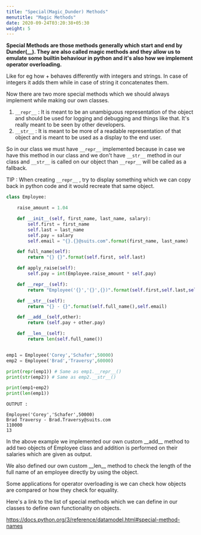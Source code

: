```yaml
---
title: "Special(Magic_Dunder) Methods"
menutitle: "Magic Methods"
date: 2020-09-24T03:20:38+05:30
weight: 5
---
```




__Special Methods are those methods generally which start  and end by Dunder(\_\_). They are also called magic methods and they allow us to emulate some builtin behaviour in python and it's also how we implement operator overloading.__

Like for eg how + behaves differently with integers and strings. In case of integers it adds them while in case of string it concatenates them.



Now there are two more special methods which we should always implement while making our own classes.

1.  `__repr__` : It is meant to be an unambiguous representation of the object and should be used for logging and debugging and things like that. It's really meant to be seen by other developers.
2.  `__str__` : It is meant to be more of a readable representation of that object and is meant to be used as a display to the end user.

So in our class we must have `__repr__` implemented because in case we have this method in our class and we don't have `__str__` method in our class and `__str__` is called on our object than `__repr__` will be called as a fallback.

TIP : When creating `__repr__` , try to display something which we can copy back in python code and it would recreate that same object.



```python
class Employee:

    raise_amount = 1.04

    def __init__(self, first_name, last_name, salary):
        self.first = first_name
        self.last = last_name
        self.pay = salary
        self.email = "{}.{}@suits.com".format(first_name, last_name)

    def full_name(self):
        return "{} {}".format(self.first, self.last)

    def apply_raise(self):
        self.pay = int(Employee.raise_amount * self.pay)

    def __repr__(self):
        return "Employee('{}','{}',{})".format(self.first,self.last,self.pay)

    def __str__(self):
        return "{} - {}".format(self.full_name(),self.email)

    def __add__(self,other):
        return (self.pay + other.pay)

    def __len__(self):
        return len(self.full_name())


emp1 = Employee('Corey','Schafer',50000)
emp2 = Employee('Brad','Traversy',60000)

print(repr(emp1)) # Same as emp1.__repr__()
print(str(emp2)) # Same as emp2.__str__()

print(emp1+emp2)
print(len(emp1))
```



```foo
OUTPUT :

Employee('Corey','Schafer',50000)
Brad Traversy - Brad.Traversy@suits.com
110000
13
```



In the above example we implemented our own custom \_\_add\_\_ method to add two objects of Employee class and addition is performed on their salaries which are given as output.

We also defined our own custom \_\_len\_\_ method to check the length of the full name of an employee directly by using the object.



Some applications for operator overloading is we can check how objects are compared or how they check for equality.



Here's a link to the list of special methods which we can define in our classes to define own functionality on objects.

https://docs.python.org/3/reference/datamodel.html#special-method-names



